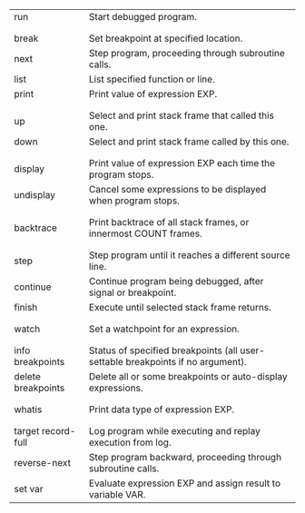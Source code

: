 <table>
   <tbody>
      <tr>
         <td>run</td>
         <td>Start debugged program.</td>
      </tr>
      <tr>
         <td></td>
      </tr>
      <tr>
         <td></td>
      </tr>
      <tr>
         <td>break</td>
         <td>Set breakpoint at specified location.</td>
      </tr>
      <tr>
         <td>next</td>
         <td>Step program, proceeding through subroutine calls.</td>
      </tr>
      <tr>
         <td>list</td>
         <td>List specified function or line.</td>
      </tr>
      <tr>
         <td>print</td>
         <td>Print value of expression EXP.</td>
      </tr>
      <tr>
         <td></td>
      </tr>
      <tr>
         <td></td>
      </tr>
      <tr>
         <td>up</td>
         <td>Select and print stack frame that called this one.</td>
      </tr>
      <tr>
         <td>down</td>
         <td>Select and print stack frame called by this one.</td>
      </tr>
      <tr>
         <td></td>
      </tr>
      <tr>
         <td></td>
      </tr>
      <tr>
         <td>display</td>
         <td>Print value of expression EXP each time the program stops.</td>
      </tr>
      <tr>
         <td>undisplay</td>
         <td>Cancel some expressions to be displayed when program stops.</td>
      </tr>
      <tr>
         <td></td>
      </tr>
      <tr>
         <td></td>
      </tr>
      <tr>
         <td>backtrace</td>
         <td>Print backtrace of all stack frames, or innermost COUNT frames.</td>
      </tr>
      <tr>
         <td></td>
      </tr>
      <tr>
         <td></td>
      </tr>
      <tr>
         <td>step</td>
         <td>Step program until it reaches a different source line.</td>
      </tr>
      <tr>
         <td>continue</td>
         <td>Continue program being debugged, after signal or breakpoint.</td>
      </tr>
      <tr>
         <td>finish</td>
         <td>Execute until selected stack frame returns.</td>
      </tr>
      <tr>
         <td></td>
      </tr>
      <tr>
         <td></td>
      </tr>
      <tr>
         <td>watch</td>
         <td>Set a watchpoint for an expression.</td>
      </tr>
      <tr>
         <td></td>
      </tr>
      <tr>
         <td></td>
      </tr>
      <tr>
         <td>info breakpoints</td>
         <td>Status of specified breakpoints (all user-settable breakpoints if no argument).</td>
      </tr>
      <tr>
         <td>delete breakpoints</td>
         <td>Delete all or some breakpoints or auto-display expressions.</td>
      </tr>
      <tr>
         <td></td>
      </tr>
      <tr>
         <td></td>
      </tr>
      <tr>
         <td>whatis</td>
         <td>Print data type of expression EXP.</td>
      </tr>
      <tr>
         <td></td>
      </tr>
      <tr>
         <td></td>
      </tr>
      <tr>
         <td>target record-full</td>
         <td>Log program while executing and replay execution from log.</td>
      </tr>
      <tr>
         <td>reverse-next</td>
         <td>Step program backward, proceeding through subroutine calls.</td>
      </tr>
      <tr>
         <td>set var</td>
         <td>Evaluate expression EXP and assign result to variable VAR.</td>
      </tr>
   </tbody>
</table>
